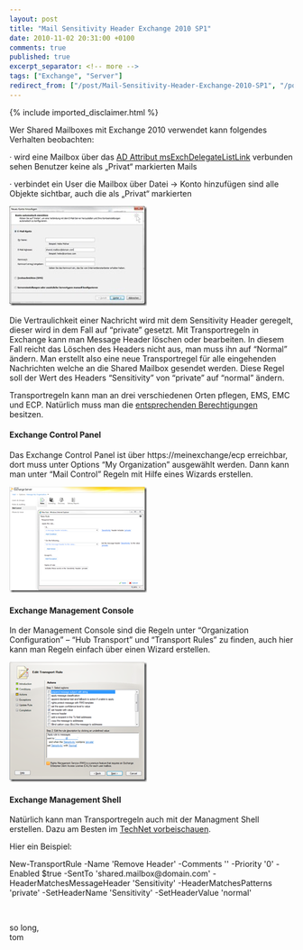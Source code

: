```yaml
---
layout: post
title: "Mail Sensitivity Header Exchange 2010 SP1"
date: 2010-11-02 20:31:00 +0100
comments: true
published: true
excerpt_separator: <!-- more -->
tags: ["Exchange", "Server"]
redirect_from: ["/post/Mail-Sensitivity-Header-Exchange-2010-SP1", "/post/mail-sensitivity-header-exchange-2010-sp1"]
---
```

<!-- more -->
{% include imported_disclaimer.html %}
<p>Wer Shared Mailboxes mit Exchange 2010 verwendet kann folgendes Verhalten beobachten:</p>  <p>· wird eine Mailbox über das <a href="/post/Shared-Mailboxes-und-Auto-Mapping-E14-Sp1.aspx" target="_blank">AD Attribut msExchDelegateListLink</a> verbunden sehen Benutzer keine als „Privat“ markierten Mails</p>  <p>· verbindet ein User die Mailbox über Datei -&gt; Konto hinzufügen sind alle Objekte sichtbar, auch die als „Privat“ markierten</p>  <p><a href="/assets/clip_image002.jpg"><img style="background-image: none; border-right-width: 0px; margin: ; padding-left: 0px; padding-right: 0px; display: inline; border-top-width: 0px; border-bottom-width: 0px; border-left-width: 0px; padding-top: 0px" title="clip_image002" border="0" alt="clip_image002" src="/assets/clip_image002_thumb.jpg" width="244" height="177" /></a></p>  <p>Die Vertraulichkeit einer Nachricht wird mit dem Sensitivity Header geregelt, dieser wird in dem Fall auf “private” gesetzt. Mit Transportregeln in Exchange kann man Message Header löschen oder bearbeiten. In diesem Fall reicht das Löschen des Headers nicht aus, man muss ihn auf “Normal” ändern. Man erstellt also eine neue Transportregel für alle eingehenden Nachrichten welche an die Shared Mailbox gesendet werden. Diese Regel soll der Wert des Headers “Sensitivity” von “private” auf “normal” ändern.</p>  <p>Transportregeln kann man an drei verschiedenen Orten pflegen, EMS, EMC und ECP. Natürlich muss man die <a href="/post/RBAC.aspx" target="_blank">entsprechenden Berechtigungen</a> besitzen. </p>  <h4>Exchange Control Panel</h4>  <p>Das Exchange Control Panel ist über https://meinexchange/ecp erreichbar, dort muss unter Options “My Organization” ausgewählt werden. Dann kann man unter “Mail Control” Regeln mit Hilfe eines Wizards erstellen.</p>  <p><a href="/assets/image_282.png"><img style="background-image: none; border-right-width: 0px; margin: ; padding-left: 0px; padding-right: 0px; display: inline; border-top-width: 0px; border-bottom-width: 0px; border-left-width: 0px; padding-top: 0px" title="image" border="0" alt="image" src="/assets/image_thumb_280.png" width="244" height="188" /></a></p>  <h4>Exchange Management Console</h4>  <p>In der Management Console sind die Regeln unter “Organization Configuration” – “Hub Transport” und “Transport Rules” zu finden, auch hier kann man Regeln einfach über einen Wizard erstellen.</p>  <p><a href="/assets/image_283.png"><img style="background-image: none; border-right-width: 0px; margin: ; padding-left: 0px; padding-right: 0px; display: inline; border-top-width: 0px; border-bottom-width: 0px; border-left-width: 0px; padding-top: 0px" title="image" border="0" alt="image" src="/assets/image_thumb_281.png" width="244" height="213" /></a></p>  <h4>Exchange Management Shell</h4>  <p>Natürlich kann man Transportregeln auch mit der Managment Shell erstellen. Dazu am Besten im <a href="http://technet.microsoft.com/en-us/library/bb125138.aspx" target="_blank">TechNet vorbeischauen</a>.</p>  <p>Hier ein Beispiel:</p>  <p>New-TransportRule -Name 'Remove Header' -Comments '' -Priority '0' -Enabled $true -SentTo 'shared.mailbox@domain.com' -HeaderMatchesMessageHeader 'Sensitivity' -HeaderMatchesPatterns 'private' -SetHeaderName 'Sensitivity' -SetHeaderValue 'normal'</p>  <p>&#160;</p>  <p>so long,    <br />tom</p>
